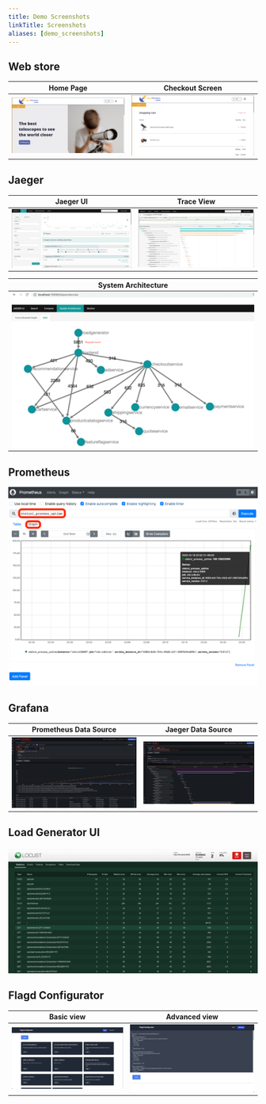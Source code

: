 ```yaml
---
title: Demo Screenshots
linkTitle: Screenshots
aliases: [demo_screenshots]
---
```


## Web store

| Home Page                     | Checkout Screen               |
| ----------------------------- | ----------------------------- |
| ![frontend-1](frontend-1.png) | ![frontend-2](frontend-2.png) |

## Jaeger

| Jaeger UI                   | Trace View                                  |
| --------------------------- | ------------------------------------------- |
| ![jaeger-ui](jaeger-ui.png) | ![jaeger-trace-view](jaeger-trace-view.png) |

| System Architecture                                           |
| ------------------------------------------------------------- |
| ![jaeger-system-architecture](jaeger-system-architecture.png) |

## Prometheus

![Prometheus](prometheus.png)

## Grafana

| Prometheus Data Source                        | Jaeger Data Source                    |
| --------------------------------------------- | ------------------------------------- |
| ![Grafana-Prometheus](grafana-prometheus.png) | ![Grafana-jaeger](gragana-jaeger.png) |

## Load Generator UI

![load-generator-ui](load-generator-ui.png)

## Flagd Configurator

| Basic view                                           | Advanced view                                              |
| ---------------------------------------------------- | ---------------------------------------------------------- |
| ![flagd-ui-basic-view](flagd-configurator-basic.png) | ![flagd-ui-advanced-view](flagd-configurator-advanced.png) |

